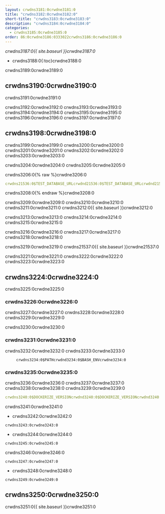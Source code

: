 ```yaml
---
layout: crwdns3181:0crwdne3181:0
title: "crwdns3182:0crwdne3182:0"
short-title: "crwdns3183:0crwdne3183:0"
description: "crwdns3184:0crwdne3184:0"
categories:
  - crwdns3185:0crwdne3185:0
order: 86:0crwdne3186:0333022crwdns3186:0crwdne3186:0
---
```

*crwdns3187:0{{ site.baseurl }}crwdne3187:0*

- crwdns3188:0{:toc}crwdne3188:0

crwdns3189:0crwdne3189:0

## crwdns3190:0crwdne3190:0

crwdns3191:0crwdne3191:0

crwdns3192:0crwdne3192:0 crwdns3193:0crwdne3193:0 crwdns3194:0crwdne3194:0 crwdns3195:0crwdne3195:0 crwdns3196:0crwdne3196:0 crwdns3197:0crwdne3197:0

## crwdns3198:0crwdne3198:0

crwdns3199:0crwdne3199:0 crwdns3200:0crwdne3200:0 crwdns3201:0crwdne3201:0 crwdns3202:0crwdne3202:0 crwdns3203:0crwdne3203:0

crwdns3204:0crwdne3204:0 crwdns3205:0crwdne3205:0

crwdns3206:0{% raw %}crwdne3206:0

```yaml
crwdns21536:0$TEST_DATABASE_URLcrwdnd21536:0$TEST_DATABASE_URLcrwdnd21536:0$TEST_DATABASE_URLcrwdne21536:0
```

crwdns3208:0{% endraw %}crwdne3208:0

crwdns3209:0crwdne3209:0 crwdns3210:0crwdne3210:0 crwdns3211:0crwdne3211:0 crwdns3212:0{{ site.baseurl }}crwdne3212:0

crwdns3213:0crwdne3213:0 crwdns3214:0crwdne3214:0 crwdns3215:0crwdne3215:0

crwdns3216:0crwdne3216:0 crwdns3217:0crwdne3217:0 crwdns3218:0crwdne3218:0

crwdns3219:0crwdne3219:0 crwdns21537:0{{ site.baseurl }}crwdne21537:0

crwdns3221:0crwdne3221:0 crwdns3222:0crwdne3222:0 crwdns3223:0crwdne3223:0

## crwdns3224:0crwdne3224:0

crwdns3225:0crwdne3225:0

### crwdns3226:0crwdne3226:0

crwdns3227:0crwdne3227:0 crwdns3228:0crwdne3228:0 crwdns3229:0crwdne3229:0

crwdns3230:0crwdne3230:0

### crwdns3231:0crwdne3231:0

crwdns3232:0crwdne3232:0 crwdns3233:0crwdne3233:0

         crwdns3234:0$PATHcrwdnd3234:0$BASH_ENVcrwdne3234:0
    

### crwdns3235:0crwdne3235:0

crwdns3236:0crwdne3236:0 crwdns3237:0crwdne3237:0 crwdns3238:0crwdne3238:0 crwdns3239:0crwdne3239:0

```yaml
crwdns3240:0$DOCKERIZE_VERSIONcrwdnd3240:0$DOCKERIZE_VERSIONcrwdnd3240:0$DOCKERIZE_VERSIONcrwdnd3240:0$DOCKERIZE_VERSIONcrwdne3240:0
```

crwdns3241:0crwdne3241:0

- crwdns3242:0crwdne3242:0

`crwdns3243:0crwdne3243:0`

- crwdns3244:0crwdne3244:0

`crwdns3245:0crwdne3245:0`

crwdns3246:0crwdne3246:0

`crwdns3247:0crwdne3247:0`

- crwdns3248:0crwdne3248:0

`crwdns3249:0crwdne3249:0`

## crwdns3250:0crwdne3250:0

crwdns3251:0{{ site.baseurl }}crwdne3251:0